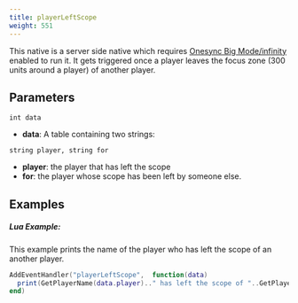 ```yaml
---
title: playerLeftScope
weight: 551
---
```


This native is a server side native which requires [Onesync Big Mode/infinity](https://forum.cfx.re/t/onesync-infinity-how-to-use-it/996612) enabled to run it. It gets triggered once a player leaves the focus zone (300 units around a player) of another player.


Parameters
----------

```
int data
```

- **data**: A table containing two strings:
```
string player, string for
```
- **player**: the player that has left the scope
- **for**: the player whose scope has been left by someone else.


Examples
--------
##### Lua Example:
This example prints the name of the player who has left the scope of an another player.
```lua
AddEventHandler("playerLeftScope",  function(data)
  print(GetPlayerName(data.player).." has left the scope of "..GetPlayerName(data.for))
end)
```
